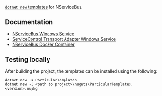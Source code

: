 [`dotnet new` templates](https://github.com/dotnet/templating/wiki/%22Runnable-Project%22-Templates) for NServiceBus.


## Documentation

 * [NServiceBus Windows Service](https://docs.particular.net/nservicebus/dotnet-templates#nservicebus-windows-service)
 * [ServiceControl Transport Adapter Windows Service](https://docs.particular.net/nservicebus/dotnet-templates#servicecontrol-transport-adapter-windows-service)
 * [NServiceBus Docker Container](https://docs.particular.net/nservicebus/dotnet-templates#nservicebus-docker-container)


## Testing locally

After building the project, the templates can be installed using the following:

```
dotnet new -u ParticularTemplates
dotnet new -i <path to project>\nugets\ParticularTemplates.<version>.nupkg
```
